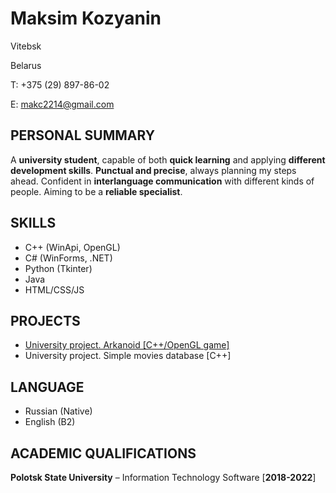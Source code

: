 # Maksim Kozyanin

Vitebsk

Belarus

T: +375 (29) 897-86-02

E: makc2214@gmail.com

## PERSONAL SUMMARY

A **university student**, capable of both **quick learning** and applying **different development skills**. 
**Punctual and precise**, always planning my steps ahead. Confident in **interlanguage communication** with different kinds of people. Aiming to be a **reliable specialist**.

## SKILLS

* C++ (WinApi, OpenGL)
* C# (WinForms, .NET)
* Python (Tkinter)
* Java
* HTML/CSS/JS

## PROJECTS

* [University project. Arkanoid \[C++/OpenGL game\]](https://github.com/MaxlSky/University-Arkanoid)
* University project. Simple movies database \[C++\]

## LANGUAGE

* Russian (Native)
* English (B2)

## ACADEMIC QUALIFICATIONS

**Polotsk State University**  –  Information Technology Software  \[**2018-2022**\]

